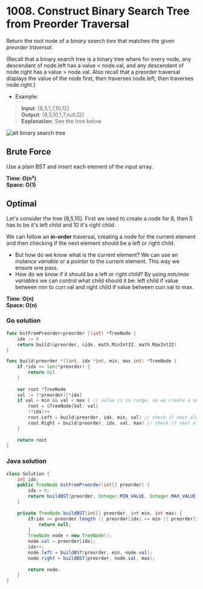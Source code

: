 # 1008. Construct Binary Search Tree from Preorder Traversal

Return the root node of a *binary search tree* that matches the given *preorder traversal*.

(Recall that a binary search tree is a binary tree where for every node, any descendant of 
node.left has a value < node.val, and any descendant of node.right has a value > node.val.  Also 
recall that a preorder traversal displays the value of the node first, then traverses node.left, 
then traverses node.right.)

- Example:
> **Input**: [8,5,1,7,10,12] <br>
> **Output**: [8,5,10,1,7,null,12] <br>
> **Explanation**: See the tree below

![alt binary search tree](https://assets.leetcode.com/uploads/2019/03/06/1266.png)

## Brute Force
Use a plain BST and insert each element of the input array.

**Time: O(n²) <br> Space: O(1)**

## Optimal
Let's consider the tree [8,5,10]. First we need to create a node for 8, then 5 has to be it's left
child and 10 it's right child.

We can follow an **in-order** traversal, creating a node for the current element and then checking
if the next element should be a left or right child. 

- But how do we know what is the current element? We can use an *instance variable* or a *pointer*
    to the current element. This way we ensure one pass.
- How do we know if it should be a left or right child? By using *min/max variables* we can control
    what child should it be: left child if value between min to curr.val and right child if value
    between curr.val to max.

**Time: O(n) <br> Space: O(n)**

### Go solution
```go
func bstFromPreorder(preorder []int) *TreeNode {
    idx := 0
    return build(&preorder, &idx, math.MinInt32, math.MaxInt32)
}

func build(preorder *[]int, idx *int, min, max int) *TreeNode {
    if *idx >= len(*preorder) {
        return nil
    }
    
    var root *TreeNode
    val := (*preorder)[*idx]
    if val > min && val < max { // value is in range, so we create a node
        root = &TreeNode{Val: val}
        (*idx)++
        root.Left = build(preorder, idx, min, val) // check if next element is a left child
        root.Right = build(preorder, idx, val, max) // check if next element is a right child
    }
    
    return root
}
```
### Java solution
```java
class Solution {
    int idx;
    public TreeNode bstFromPreorder(int[] preorder) {
        idx = 0;
        return buildBST(preorder, Integer.MIN_VALUE, Integer.MAX_VALUE);
    }
    
    private TreeNode buildBST(int[] preorder, int min, int max) {
        if(idx >= preorder.length || preorder[idx] <= min || preorder[idx] >= max) {
            return null;
        }
        TreeNode node = new TreeNode();
        node.val = preorder[idx];
        idx++;
        node.left = buildBST(preorder, min, node.val);
        node.right = buildBST(preorder, node.val, max);
        
        return node;
    }
}
```